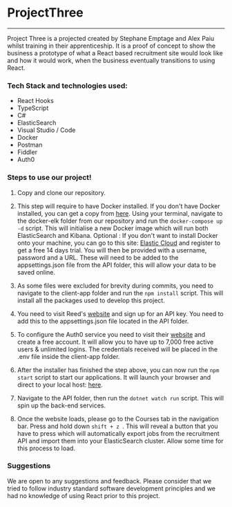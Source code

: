 # ProjectThree 
---

Project Three is a projected created by Stephane Emptage and Alex Paiu whilst training in their apprenticeship. It is a proof of concept to show the business a prototype of what a React based recruitment site would look like and how it would work, when the business eventually transitions to using React.  


### Tech Stack and technologies used:

- React Hooks
- TypeScript
- C# 
- ElasticSearch
- Visual Studio / Code
- Docker
- Postman
- Fiddler
- Auth0

### Steps to use our project!


1. Copy and clone our repository.

2.  This step will require to have Docker installed. If you don't have Docker installed, you can get a copy from [here](https://www.docker.com/products/docker-desktop). Using your terminal, navigate to the docker-elk folder from our repository and run the `docker-compose up -d` script. This will initialise a new Docker image which will run both ElasticSearch and Kibana.  Optional : If you don't want to install Docker onto your machine, you can go to this site: [Elastic Cloud](https://cloud.elastic.co/registration?elektra=downloads-overview&storm=elasticsearch) and register to get a free 14 days trial. You will then be provided with a username, password and a URL. These will need to be added to the appsettings.json file from the API folder, this will allow your data to be saved online.

3. As some files were excluded for brevity during commits, you need to navigate to the client-app folder and run the `npm install` script. This will install all the packages used to develop this project.

4. You need to visit Reed's [website](https://www.reed.co.uk/developers/jobseeker) and sign up for an API key. You need to add this to the appsettings.json file located in the API folder. 

5. To configure the Auth0 service you need to visit their [website](https://auth0.com/signup?&signUpData=%7B%22category%22%3A%22button%22%7D)  and create a free account. It will allow you to have up to 7,000 free active users & unlimited logins. The credentials received will be placed in the .env file inside the client-app folder.

6. After the installer has finished the step above, you can now run the `npm start` script to start our applications. It will launch your browser and direct to your local host: [here](http://localhost:3000).

7. Navigate to the API folder,  then run the `dotnet watch run` script. This will spin up the back-end services.

8. Once the website loads, please go to the Courses tab in the navigation bar. Press and hold down `shift + z `. This will reveal a button that you have to press which will automatically export jobs from the recruitment API and import them into your ElasticSearch cluster. Allow some time for this process to load. 

### Suggestions

We are open to any suggestions and feedback. Please consider that we tried to follow industry standard software development principles and we had no knowledge of using React prior to this project. 



